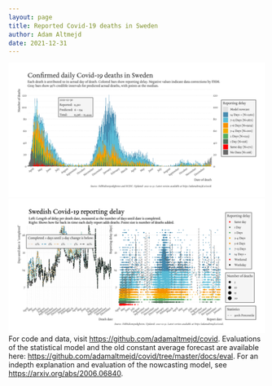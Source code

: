 ```yaml
---
layout: page
title: Reported Covid-19 deaths in Sweden
author: Adam Altmejd
date: 2021-12-31
---
```


![Graph of Swedish Covid-19 deaths with reporting delay.](deaths_lag_sweden_2021-12-31.png "Swedish Covid-19 deaths.")
![Graph of Swedish Covid-19 reporting delay in daily deaths.](lag_trend_sweden_2021-12-31.png "Trend in Swedish Covid-19 mortality reporting delay.")
For code and data, visit <https://github.com/adamaltmejd/covid>.
Evaluations of the statistical model and the old constant average forecast are available here: <https://github.com/adamaltmejd/covid/tree/master/docs/eval>.
For an indepth explanation and evaluation of the nowcasting model, see <https://arxiv.org/abs/2006.06840>.

